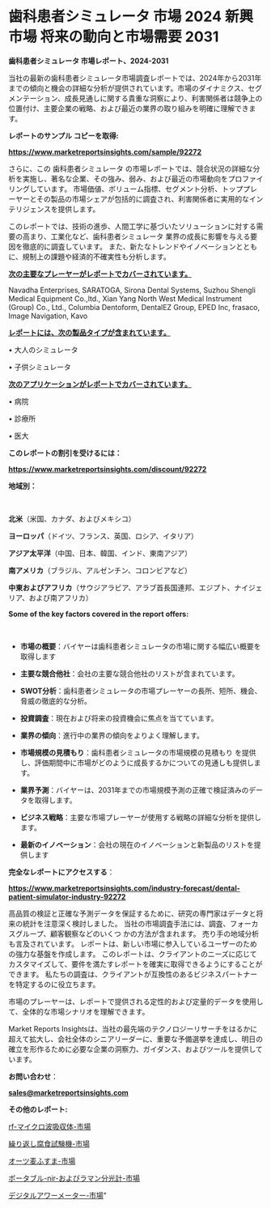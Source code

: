 # 歯科患者シミュレータ 市場 2024 新興市場 将来の動向と市場需要 2031

<strong>歯科患者シミュレータ 市場レポート、2024-2031</strong>

当社の最新の歯科患者シミュレータ市場調査レポートでは、2024年から2031年までの傾向と機会の詳細な分析が提供されています。市場のダイナミクス、セグメンテーション、成長見通しに関する貴重な洞察により、利害関係者は競争上の位置付け、主要企業の戦略、および最近の業界の取り組みを明確に理解できます。



<strong>レポートのサンプル コピーを取得:</strong> <a href=https://www.marketreportsinsights.com/sample/92272>

<strong><u>https://www.marketreportsinsights.com/sample/92272</u></strong></a>

さらに、この 歯科患者シミュレータ の市場レポートでは、競合状況の詳細な分析を実施し、著名な企業、その強み、弱み、および最近の市場動向をプロファイリングしています。 市場価値、ボリューム指標、セグメント分析、トッププレーヤーとその製品の市場シェアが包括的に調査され、利害関係者に実用的なインテリジェンスを提供します。

このレポートでは、技術の進歩、人間工学に基づいたソリューションに対する需要の高まり、工業化など、歯科患者シミュレータ 業界の成長に影響を与える要因を徹底的に調査しています。 また、新たなトレンドやイノベーションとともに、規制上の課題や経済的不確実性も分析します。



<strong><u>次の主要なプレーヤーがレポートでカバーされています。</u></strong>

Navadha Enterprises, SARATOGA, Sirona Dental Systems, Suzhou Shengli Medical Equipment Co.,ltd., Xian Yang North West Medical Instrument (Group) Co., Ltd., Columbia Dentoform, DentalEZ Group, EPED Inc, frasaco, Image Navigation, Kavo



<strong><u><b>レポートには、次の製品タイプが含まれています。</b></u></strong>

• 大人のシミュレータ

• 子供シミュレータ



<strong><u><b>次のアプリケーションがレポートでカバーされています。</b></u></strong>

• 病院

• 診療所

• 医大



<strong><b>このレポートの割引を受けるには：</b></strong>

<a href=https://www.marketreportsinsights.com/discount/92272>

<strong><u>https://www.marketreportsinsights.com/discount/92272</u></strong></a>



<strong>地域別：</strong>

<strong> </strong>



<strong>北米</strong>（米国、カナダ、およびメキシコ）



<strong>ヨーロッパ</strong>（ドイツ、フランス、英国、ロシア、イタリア）



<strong>アジア太平洋</strong>（中国、日本、韓国、インド、東南アジア）



<strong>南アメリカ</strong>（ブラジル、アルゼンチン、コロンビアなど）



<strong>中東およびアフリカ</strong>（サウジアラビア、アラブ首長国連邦、エジプト、ナイジェリア、および南アフリカ）



<strong>Some of the key factors covered in the report offers:</strong>

<strong> </strong>
<ul>
  <li>

<strong>市場の概要</strong>：バイヤーは歯科患者シミュレータの市場に関する幅広い概要を取得します</li>
  <li>

<strong>主要な競合他社</strong>：会社の主要な競合他社のリストが含まれています。</li>
  <li>

<strong>SWOT分析</strong>：歯科患者シミュレータの市場プレーヤーの長所、短所、機会、脅威の徹底的な分析。</li>
  <li>

<strong>投資調査</strong>：現在および将来の投資機会に焦点を当てています。</li>
  <li>

<strong>業界の傾向</strong>：進行中の業界の傾向をよりよく理解します。</li>
  <li>

<strong>市場規模の見積もり</strong>：歯科患者シミュレータの市場規模の見積もり を提供し、評価期間中に市場がどのように成長するかについての見通しも提供します。</li>
  <li>

<strong>業界予測</strong>：バイヤーは、2031年までの市場規模予測の正確で検証済みのデータを取得します。</li>
  <li>

<strong>ビジネス戦略</strong>：主要な市場プレーヤーが使用する戦略の詳細な分析を提供します。</li>
  <li>

<strong>最新のイノベーション</strong>：会社の現在のイノベーションと新製品のリストを提供します</li>
</ul>


<strong>完全なレポートにアクセスする</strong>：

<a href=https://www.marketreportsinsights.com/industry-forecast/dental-patient-simulator-industry-92272>

<strong><u>https://www.marketreportsinsights.com/industry-forecast/dental-patient-simulator-industry-92272</u></strong></a>

高品質の検証と正確な予測データを保証するために、研究の専門家はデータと将来の統計を注意深く検討しました。 当社の市場調査手法には、調査、フォーカスグループ、顧客観察などのいくつ かの方法が含まれます。 売り手の地域分析も言及されています。 レポートは、新しい市場に参入しているユーザーのための強力な基盤を作成します。 このレポートは、クライアントのニーズに応じてカスタマイズして、要件を満たすレポートを確実に取得できるようにすることができます。 私たちの調査は、クライアントが互換性のあるビジネスパートナーを特定するのに役立ちます。

市場のプレーヤーは、レポートで提供される定性的および定量的データを使用して、全体的な市場シナリオを理解できます。

Market Reports Insightsは、当社の最先端のテクノロジーリサーチをはるかに超えて拡大し、会社全体のシニアリーダーに、重要な予備選挙を達成し、明日の確立を形作るために必要な企業の洞察力、ガイダンス、およびツールを提供しています。



<strong><b>お問い合わせ</b></strong>：

<a href=mailto:sales@marketreportsinsights.com>

<strong><u>sales@marketreportsinsights.com</u></strong></a>



<strong>その他のレポート:</strong>

<a href=https://www.linkedin.com/pulse/rf-マイクロ波吸収体-市場-2023-swot-分析と最新イノベーション-2030-pr-news-hub-vwp2f/>rf-マイクロ波吸収体-市場</a>

<a href=https://www.linkedin.com/pulse/繰り返し腐食試験機-市場-2023-推進要因と成長機会-2030-analytics-achievers-24-analysis-vnbif/>繰り返し腐食試験機-市場</a>

<a href=https://www.linkedin.com/pulse/オーツ麦ふすま-市場-2023-年のダイナミクスとビジネストレンド-2030-pr-news-hub-blf9f/>オーツ麦ふすま-市場</a>

<a href=https://www.linkedin.com/pulse/ポータブル-nir-およびラマン分光計-市場-2023-新興市場-将来の動向と市場需要-8zjnf/>ポータブル-nir-およびラマン分光計-市場</a>

<a href=https://www.linkedin.com/pulse/デジタルアワーメーター-市場-2023-収益と成長ドライバー-2030-dshhf/>デジタルアワーメーター-市場</a>"
